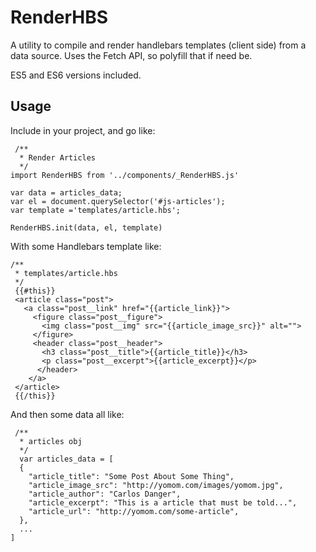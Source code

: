 # RenderHBS

A utility to compile and render handlebars templates (client side) from a data source.
Uses the Fetch API, so polyfill that if need be.

ES5 and ES6 versions included.

## Usage

Include in your project, and go like:

```
 /**
  * Render Articles
  */
import RenderHBS from '../components/_RenderHBS.js'

var data = articles_data;
var el = document.querySelector('#js-articles');
var template ='templates/article.hbs';

RenderHBS.init(data, el, template)
```

With some Handlebars template like:
```
/**
 * templates/article.hbs
 */
 {{#this}}
 <article class="post">
   <a class="post__link" href="{{article_link}}">
     <figure class="post__figure">
       <img class="post__img" src="{{article_image_src}}" alt="">
     </figure>
     <header class="post__header">
       <h3 class="post__title">{{article_title}}</h3>
       <p class="post__excerpt">{{article_excerpt}}</p>
      </header>
    </a>
 </article>
 {{/this}}
```

And then some data all like:
```
 /**
  * articles obj
  */
  var articles_data = [
  {
    "article_title": "Some Post About Some Thing",
    "article_image_src": "http://yomom.com/images/yomom.jpg",
    "article_author": "Carlos Danger",
    "article_excerpt": "This is a article that must be told...",
    "article_url": "http://yomom.com/some-article",
  },
  ...
]
```

